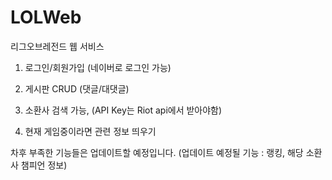 # LOLWeb



리그오브레전드 웹 서비스


1. 로그인/회원가입 (네이버로 로그인 가능)

2. 게시판 CRUD (댓글/대댓글)

3. 소환사 검색 가능, (API Key는 Riot api에서 받아야함)

4. 현재 게임중이라면 관련 정보 띄우기





차후 부족한 기능들은 업데이트할 예정입니다.
(업데이트 예정될 기능 : 랭킹, 해당 소환사 챔피언 정보)
